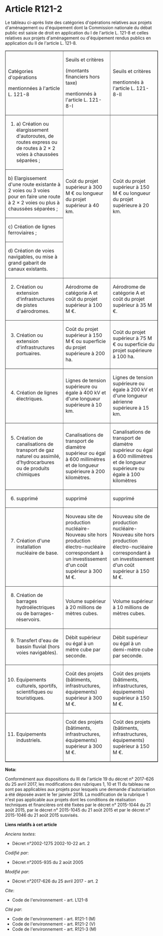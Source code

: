 # Article R121-2

Le tableau ci-après liste des catégories d'opérations relatives aux projets d'aménagement ou d'équipement dont la Commission
nationale du débat public est saisie de droit en application du I de l'article L. 121-8 et celles relatives aux projets
d'aménagement ou d'équipement rendus publics en application du II de l'article L. 121-8.

<table cellpadding="0" align="center" border="1" cellspacing="0">
  <tbody>
    <tr>
      <td>

Catégories d'opérations

mentionnées à l'article L. 121-8

</td>
      <td>

Seuils et critères 

(montants financiers hors taxe)

mentionnés à l'article L. 121-8-I

</td>
      <td>

Seuils et critères

mentionnés à l'article L. 121-8-II

</td>
    </tr>
    <tr>
      <td align="left">

1. a) Création ou élargissement d'autoroutes, de routes express ou de routes à 2 × 2 voies à chaussées séparées ;

</td>
      <td rowspan="4" align="left">

Coût du projet supérieur à 300 M € ou longueur du projet supérieur à 40 km.

</td>
      <td align="left" rowspan="4">

Coût du projet supérieur à 150 M € ou longueur du projet supérieure à 20 km.

</td>
    </tr>
    <tr>
      <td>

b) Elargissement d'une route existante à 2 voies ou 3 voies pour en faire une route à 2 × 2 voies ou plus à chaussées
séparées ;

</td>
    </tr>
    <tr>
      <td>

c) Création de lignes ferroviaires ;

</td>
    </tr>
    <tr>
      <td>

d) Création de voies navigables, ou mise à grand gabarit de canaux existants.

</td>
    </tr>
    <tr>
      <td>

2. Création ou extension d'infrastructures de pistes d'aérodromes.

</td>
      <td>

Aérodrome de catégorie A et coût du projet supérieur à 100 M €.

</td>
      <td>

Aérodrome de catégorie A et coût du projet supérieur à 35 M €.

</td>
    </tr>
    <tr>
      <td align="left">

3. Création ou extension d'infrastructures portuaires.

</td>
      <td align="left">

Coût du projet supérieur à 150 M € ou superficie du projet supérieure à 200 ha.

</td>
      <td align="left">

Coût du projet supérieur à 75 M € ou superficie du projet supérieure à 100 ha.

</td>
    </tr>
    <tr>
      <td align="left">

4. Création de lignes électriques.

</td>
      <td align="left">

Lignes de tension supérieure ou égale à 400 kV et d'une longueur supérieure à 10 km.

</td>
      <td align="left">

Lignes de tension supérieure ou égale à 200 kV et d'une longueur aérienne supérieure à 15 km.

</td>
    </tr>
    <tr>
      <td align="left">

5. Création de canalisations de transport de gaz naturel ou assimilé, d'hydrocarbures ou de produits chimiques

</td>
      <td align="left">

Canalisations de transport de diamètre supérieur ou égal à 600 millimètres et de longueur supérieure à 200 kilomètres.

</td>
      <td align="left">

Canalisations de transport de diamètre supérieur ou égal à 600 millimètres et de longueur supérieure ou égale à 100
kilomètres

</td>
    </tr>
    <tr>
      <td align="left">

6. supprimé

</td>
      <td align="left">

supprimé

</td>
      <td align="left">

supprimé

</td>
    </tr>
    <tr>
      <td align="left">

7. Création d'une installation nucléaire de base.

</td>
      <td align="left">

Nouveau site de production nucléaire-Nouveau site hors production électro-nucléaire correspondant à un investissement d'un
coût supérieur à 300 M €.

</td>
      <td align="left">

Nouveau site de production nucléaire-Nouveau site hors production électro-nucléaire correspondant à un investissement d'un
coût supérieur à 150 M €.

</td>
    </tr>
    <tr>
      <td align="left">

8. Création de barrages hydroélectriques ou de barrages-réservoirs.

</td>
      <td align="left">

Volume supérieur à 20 millions de mètres cubes.

</td>
      <td align="left">

Volume supérieur à 10 millions de mètres cubes.

</td>
    </tr>
    <tr>
      <td align="left">

9. Transfert d'eau de bassin fluvial (hors voies navigables).

</td>
      <td align="left">

Débit supérieur ou égal à un mètre cube par seconde.

</td>
      <td align="left">

Débit supérieur ou égal à un demi-mètre cube par seconde.

</td>
    </tr>
    <tr>
      <td>

10. Equipements culturels, sportifs, scientifiques ou touristiques.

</td>
      <td>

Coût des projets (bâtiments, infrastructures, équipements) supérieur à 300 M €.

</td>
      <td>

Coût des projets (bâtiments, infrastructures, équipements) supérieur à 150 M €.

</td>
    </tr>
    <tr>
      <td>

11. Equipements industriels.

</td>
      <td>

Coût des projets (bâtiments, infrastructures, équipements) supérieur à 300 M €.

</td>
      <td>

Coût des projets (bâtiments, infrastructures, équipements) supérieur à 150 M €.

</td>
    </tr>
  </tbody>
</table>

**Nota:**

Conformément aux dispositions du III de l'article 19 du décret n° 2017-626 du 25 avril 2017, les modifications des rubriques
1, 10 et 11 du tableau ne sont pas applicables aux projets pour lesquels une demande d'autorisation a été déposée avant le
1er janvier 2018. La modification de la rubrique 1 n'est pas applicable aux projets dont les conditions de réalisation
techniques et financières ont été fixées par le décret n° 2015-1044 du 21 août 2015, par le décret n° 2015-1045 du 21 août
2015 et par le décret n° 2015-1046 du 21 août 2015 susvisés.

**Liens relatifs à cet article**

_Anciens textes_:

  - Décret n°2002-1275 2002-10-22 art. 2

_Codifié par_:

  - Décret n°2005-935 du 2 août 2005

_Modifié par_:

  - Décret n°2017-626 du 25 avril 2017 - art. 2

_Cite_:

  - Code de l'environnement - art. L121-8

_Cité par_:

  - Code de l'environnement - art. R121-1 (M)
  - Code de l'environnement - art. R121-2 (V)
  - Code de l'environnement - art. R121-3 (M)
